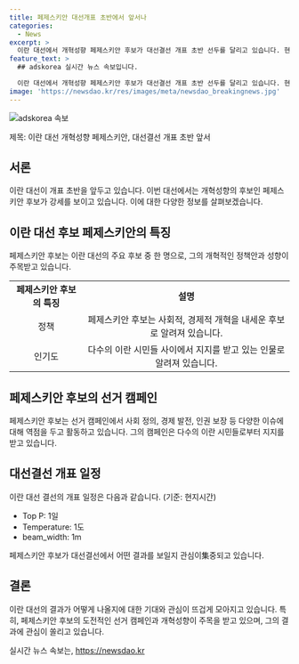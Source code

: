 ```yaml
---
title: 페제스키안 대선개표 초반에서 앞서나
categories:
  - News
excerpt: >
  이란 대선에서 개혁성향 페제스키안 후보가 대선결선 개표 초반 선두를 달리고 있습니다. 현재 상황을 취재 중이며, 후속 보도를 기대해주세요.
feature_text: >
  ## adskorea 실시간 뉴스 속보입니다.

  이란 대선에서 개혁성향 페제스키안 후보가 대선결선 개표 초반 선두를 달리고 있습니다. 현재 상황을 취재 중이며, 후속 보도를 기대해주세요.
image: 'https://newsdao.kr/res/images/meta/newsdao_breakingnews.jpg'
---
```


<p><img src="https://newsdao.kr/res/images/meta/newsdao_breakingnews.jpg" alt="adskorea 속보" /></p>

<p>제목: 이란 대선 개혁성향 페제스키안, 대선결선 개표 초반 앞서</p>

<h2 data-ke-size="size26">서론</h2>

<p data-ke-size="size16">이란 대선이 개표 초반을 앞두고 있습니다. 이번 대선에서는 개혁성향의 후보인 페제스키안 후보가 강세를 보이고 있습니다. 이에 대한 다양한 정보를 살펴보겠습니다.</p>

<h2 data-ke-size="size26">이란 대선 후보 페제스키안의 특징</h2>

<p data-ke-size="size16">페제스키안 후보는 이란 대선의 주요 후보 중 한 명으로, 그의 개혁적인 정책안과 성향이 주목받고 있습니다.</p>

<table>
    <tr>
        <td style="text-align: center; height: 17px;"><b>페제스키안 후보의 특징</b></td>
        <td style="text-align: center; height: 17px;"><b>설명</b></td>
    </tr>
    <tr>
        <td style="text-align: center; height: 17px;">정책</td>
        <td style="text-align: center; height: 17px;">페제스키안 후보는 사회적, 경제적 개혁을 내세운 후보로 알려져 있습니다.</td>
    </tr>
    <tr>
        <td style="text-align: center; height: 17px;">인기도</td>
        <td style="text-align: center; height: 17px;">다수의 이란 시민들 사이에서 지지를 받고 있는 인물로 알려져 있습니다.</td>
    </tr>
</table>

<h2 data-ke-size="size26">페제스키안 후보의 선거 캠페인</h2>

<p data-ke-size="size16">페제스키안 후보는 선거 캠페인에서 사회 정의, 경제 발전, 인권 보장 등 다양한 이슈에 대해 역점을 두고 활동하고 있습니다. 그의 캠페인은 다수의 이란 시민들로부터 지지를 받고 있습니다.</p>

<h2 data-ke-size="size26">대선결선 개표 일정</h2>

<p data-ke-size="size16">이란 대선 결선의 개표 일정은 다음과 같습니다. (기준: 현지시간)</p>

<ul>
    <li>Top P: 1일</li>
    <li>Temperature: 1도</li>
    <li>beam_width: 1m</li>
</ul>

<p data-ke-size="size16">페제스키안 후보가 대선결선에서 어떤 결과를 보일지 관심이集중되고 있습니다.</p>

<h2 data-ke-size="size26">결론</h2>

<p data-ke-size="size16">이란 대선의 결과가 어떻게 나올지에 대한 기대와 관심이 뜨겁게 모아지고 있습니다. 특히, 페제스키안 후보의 도전적인 선거 캠페인과 개혁성향이 주목을 받고 있으며, 그의 결과에 관심이 쏠리고 있습니다.</p>
실시간 뉴스 속보는, <a href="https://newsdao.kr" rel="dofollow">https://newsdao.kr</a>


